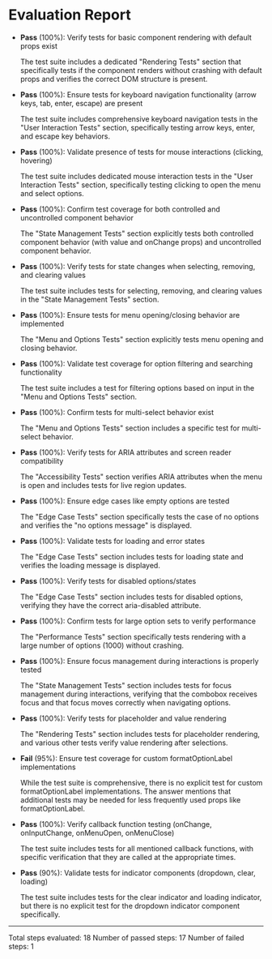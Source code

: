 # Evaluation Report

- **Pass** (100%): Verify tests for basic component rendering with default props exist
  
  The test suite includes a dedicated "Rendering Tests" section that specifically tests if the component renders without crashing with default props and verifies the correct DOM structure is present.

- **Pass** (100%): Ensure tests for keyboard navigation functionality (arrow keys, tab, enter, escape) are present
  
  The test suite includes comprehensive keyboard navigation tests in the "User Interaction Tests" section, specifically testing arrow keys, enter, and escape key behaviors.

- **Pass** (100%): Validate presence of tests for mouse interactions (clicking, hovering)
  
  The test suite includes dedicated mouse interaction tests in the "User Interaction Tests" section, specifically testing clicking to open the menu and select options.

- **Pass** (100%): Confirm test coverage for both controlled and uncontrolled component behavior
  
  The "State Management Tests" section explicitly tests both controlled component behavior (with value and onChange props) and uncontrolled component behavior.

- **Pass** (100%): Verify tests for state changes when selecting, removing, and clearing values
  
  The test suite includes tests for selecting, removing, and clearing values in the "State Management Tests" section.

- **Pass** (100%): Ensure tests for menu opening/closing behavior are implemented
  
  The "Menu and Options Tests" section explicitly tests menu opening and closing behavior.

- **Pass** (100%): Validate test coverage for option filtering and searching functionality
  
  The test suite includes a test for filtering options based on input in the "Menu and Options Tests" section.

- **Pass** (100%): Confirm tests for multi-select behavior exist
  
  The "Menu and Options Tests" section includes a specific test for multi-select behavior.

- **Pass** (100%): Verify tests for ARIA attributes and screen reader compatibility
  
  The "Accessibility Tests" section verifies ARIA attributes when the menu is open and includes tests for live region updates.

- **Pass** (100%): Ensure edge cases like empty options are tested
  
  The "Edge Case Tests" section specifically tests the case of no options and verifies the "no options message" is displayed.

- **Pass** (100%): Validate tests for loading and error states
  
  The "Edge Case Tests" section includes tests for loading state and verifies the loading message is displayed.

- **Pass** (100%): Verify tests for disabled options/states
  
  The "Edge Case Tests" section includes tests for disabled options, verifying they have the correct aria-disabled attribute.

- **Pass** (100%): Confirm tests for large option sets to verify performance
  
  The "Performance Tests" section specifically tests rendering with a large number of options (1000) without crashing.

- **Pass** (100%): Ensure focus management during interactions is properly tested
  
  The "State Management Tests" section includes tests for focus management during interactions, verifying that the combobox receives focus and that focus moves correctly when navigating options.

- **Pass** (100%): Verify tests for placeholder and value rendering
  
  The "Rendering Tests" section includes tests for placeholder rendering, and various other tests verify value rendering after selections.

- **Fail** (95%): Ensure test coverage for custom formatOptionLabel implementations
  
  While the test suite is comprehensive, there is no explicit test for custom formatOptionLabel implementations. The answer mentions that additional tests may be needed for less frequently used props like formatOptionLabel.

- **Pass** (100%): Verify callback function testing (onChange, onInputChange, onMenuOpen, onMenuClose)
  
  The test suite includes tests for all mentioned callback functions, with specific verification that they are called at the appropriate times.

- **Pass** (90%): Validate tests for indicator components (dropdown, clear, loading)
  
  The test suite includes tests for the clear indicator and loading indicator, but there is no explicit test for the dropdown indicator component specifically.

---

Total steps evaluated: 18
Number of passed steps: 17
Number of failed steps: 1